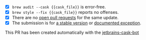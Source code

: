 - [x] `brew audit --cask {{cask_file}}` is error-free.
- [x] `brew style --fix {{cask_file}}` reports no offenses.
- [x] There are no [open pull requests](https://github.com/Homebrew/homebrew-cask/pulls) for the same update.
- [x] The submission is for [a stable version](https://github.com/Homebrew/homebrew-cask/blob/master/doc/development/adding_a_cask.md#stable-versions) or [documented exception](https://github.com/Homebrew/homebrew-cask/blob/master/doc/development/adding_a_cask.md#but-there-is-no-stable-version).

This PR has been created automatically with the [jetbrains-cask-bot](https://github.com/leipert/jetbrains-cask-bot)
